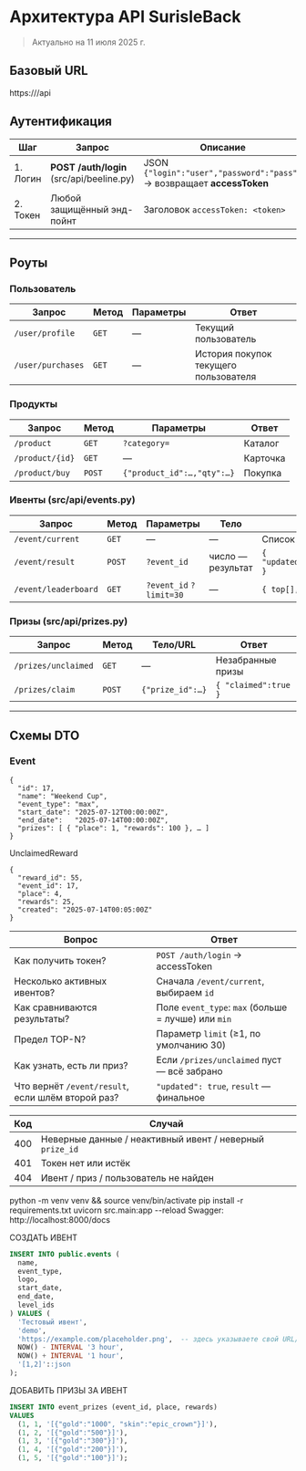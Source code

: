 # Архитектура API SurisleBack
> Актуально на 11 июля 2025 г.

## Базовый URL
https://<your-domain>/api
## Аутентификация

| Шаг | Запрос | Описание |
| --- | ------ | -------- |
| 1. Логин | **POST /auth/login** (src/api/beeline.py) | JSON `{"login":"user","password":"pass"}` → возвращает **accessToken** |
| 2. Токен | Любой защищённый энд-пойнт | Заголовок `accessToken: <token>` |

---

## Роуты

### Пользователь
| Запрос | Метод | Параметры | Ответ |
| --- | --- | --- | --- |
| `/user/profile` | `GET` | — | Текущий пользователь |
| `/user/purchases` | `GET` | — | История покупок текущего пользователя |

### Продукты
| Запрос | Метод | Параметры | Ответ |
| --- | --- | --- | --- |
| `/product` | `GET` | `?category=` | Каталог |
| `/product/{id}` | `GET` | — | Карточка |
| `/product/buy` | `POST` | `{"product_id":…,"qty":…}` | Покупка |

### Ивенты (src/api/events.py)
| Запрос | Метод | Параметры | Тело | Ответ |
| --- | --- | --- | --- | --- |
| `/event/current` | `GET` | — | — | Список активных ивентов |
| `/event/result` | `POST` | `?event_id` | число — результат | `{ "updated":bool,"result":float,"place":int }` |
| `/event/leaderboard` | `GET` | `?event_id` `?limit=30` | — | `{ top[], current_user }` |

### Призы (src/api/prizes.py)
| Запрос | Метод | Тело/URL | Ответ |
| --- | --- | --- | --- |
| `/prizes/unclaimed` | `GET` | — | Незабранные призы |
| `/prizes/claim` | `POST` | `{"prize_id":…}` | `{ "claimed":true }` |

---

## Схемы DTO

### Event
```jsonc
{
  "id": 17,
  "name": "Weekend Cup",
  "event_type": "max",
  "start_date": "2025-07-12T00:00:00Z",
  "end_date":   "2025-07-14T00:00:00Z",
  "prizes": [ { "place": 1, "rewards": 100 }, … ]
}
```
UnclaimedReward
```
{
  "reward_id": 55,
  "event_id": 17,
  "place": 4,
  "rewards": 25,
  "created": "2025-07-14T00:05:00Z"
}
```


| Вопрос                                            | Ответ                                               |
| ------------------------------------------------- | --------------------------------------------------- |
| Как получить токен?                               | `POST /auth/login` → accessToken                    |
| Несколько активных ивентов?                       | Сначала `/event/current`, выбираем `id`             |
| Как сравниваются результаты?                      | Поле `event_type`: `max` (больше = лучше) или `min` |
| Предел TOP-N?                                     | Параметр `limit` (≥1, по умолчанию 30)              |
| Как узнать, есть ли приз?                         | Если `/prizes/unclaimed` пуст — всё забрано         |
| Что вернёт `/event/result`, если шлём второй раз? | `"updated": true`, `result` — финальное             |


| Код | Случай                                                   |
| --- | -------------------------------------------------------- |
| 400 | Неверные данные / неактивный ивент / неверный `prize_id` |
| 401 | Токен нет или истёк                                      |
| 404 | Ивент / приз / пользователь не найден                    |




python -m venv venv && source venv/bin/activate
pip install -r requirements.txt
uvicorn src.main:app --reload
Swagger: http://localhost:8000/docs



СОЗДАТЬ ИВЕНТ
```sql
INSERT INTO public.events (
  name,
  event_type,
  logo,
  start_date,
  end_date,
  level_ids
) VALUES (
  'Тестовый ивент',
  'demo',
  'https://example.com/placeholder.png',  -- здесь указываете свой URL/путь
  NOW() - INTERVAL '3 hour',
  NOW() + INTERVAL '1 hour',
  '[1,2]'::json
);
```

ДОБАВИТЬ ПРИЗЫ ЗА ИВЕНТ
```sql
INSERT INTO event_prizes (event_id, place, rewards)
VALUES
  (1, 1, '[{"gold":"1000", "skin":"epic_crown"}]'),
  (1, 2, '[{"gold":"500"}]'),
  (1, 3, '[{"gold":"300"}]'),
  (1, 4, '[{"gold":"200"}]'),
  (1, 5, '[{"gold":"100"}]');
```